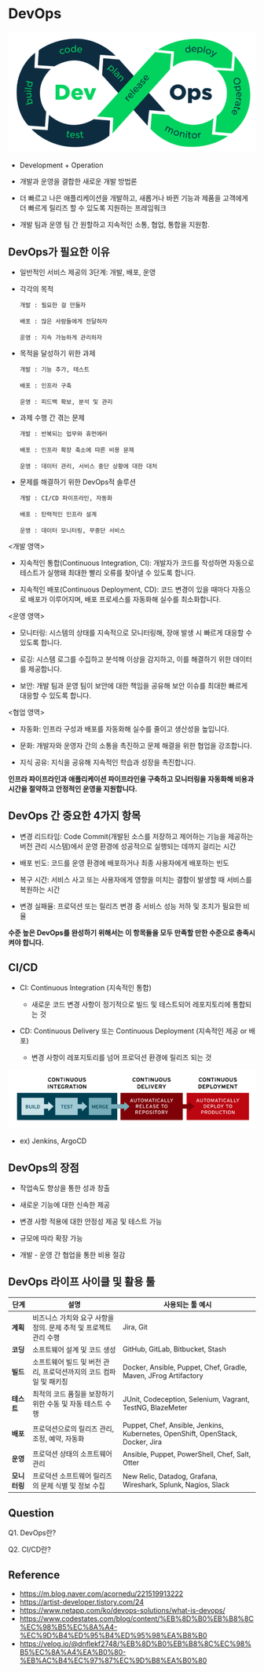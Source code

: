 # DevOps

![alt text](images\DevOps\image.png)

 - Development + Operation

 - 개발과 운영을 결합한 새로운 개발 방법론

 - 더 빠르고 나은 애플리케이션을 개발하고, 새롭거나 바뀐 기능과 제품을 고객에게 더 빠르게 릴리즈 할 수 있도록 지원하는 프레임워크

 - 개발 팀과 운영 팀 간 원할하고 지속적인 소통, 협업, 통합을 지원함.


## DevOps가 필요한 이유

 - 일반적인 서비스 제공의 3단계: 개발, 배포, 운영

 - 각각의 목적

    ```
    개발 : 필요한 걸 만들자

    배포 : 많은 사람들에게 전달하자

    운영 : 지속 가능하게 관리하자
    ```

 - 목적을 달성하기 위한 과제
    ```
    개발 : 기능 추가, 테스트

    배포 : 인프라 구축

    운영 : 피드백 확보, 분석 및 관리
    ```

 - 과제 수행 간 겪는 문제
    ```
    개발 : 반복되는 업무와 휴먼에러

    배포 : 인프라 확장 축소에 따른 비용 문제

    운영 : 데이터 관리, 서비스 중단 상황에 대한 대처
    ```

 - 문제를 해결하기 위한 DevOps적 솔루션
    ```
    개발 : CI/CD 파이프라인, 자동화

    배포 : 탄력적인 인프라 설계

    운영 : 데이터 모니터링, 무중단 서비스
    ```

 <개발 영역>

- 지속적인 통합(Continuous Integration, CI): 개발자가 코드를 작성하면 자동으로 테스트가 실행돼 최대한 빨리 오류를 찾아낼 수 있도록 합니다.

- 지속적인 배포(Continuous Deployment, CD): 코드 변경이 있을 때마다 자동으로 배포가 이루어지며, 배포 프로세스를 자동화해 실수를 최소화합니다.

<운영 영역>

- 모니터링: 시스템의 상태를 지속적으로 모니터링해, 장애 발생 시 빠르게 대응할 수 있도록 합니다.

- 로깅: 시스템 로그를 수집하고 분석해 이상을 감지하고, 이를 해결하기 위한 데이터를 제공합니다.

- 보안: 개발 팀과 운영 팀이 보안에 대한 책임을 공유해 보안 이슈를 최대한 빠르게 대응할 수 있도록 합니다.

<협업 영역>

- 자동화: 인프라 구성과 배포를 자동화해 실수를 줄이고 생산성을 높입니다.

- 문화: 개발자와 운영자 간의 소통을 촉진하고 문제 해결을 위한 협업을 강조합니다.

- 지식 공유: 지식을 공유해 지속적인 학습과 성장을 촉진합니다.


**인프라 파이프라인과 애플리케이션 파이프라인을 구축하고 모니터링을 자동화해 비용과 시간을 절약하고 안정적인 운영을 지원합니다.**

## DevOps 간 중요한 4가지 항목

- 변경 리드타임: Code Commit(개발된 소스를 저장하고 제어하는 기능을 제공하는 버전 관리 시스템)에서 운영 환경에 성공적으로 실행되는 데까지 걸리는 시간

- 배포 빈도: 코드를 운영 환경에 배포하거나 최종 사용자에게 배포하는 빈도

- 복구 시간: 서비스 사고 또는 사용자에게 영향을 미치는 결함이 발생할 때 서비스를 복원하는 시간

- 변경 실패율: 프로덕션 또는 릴리즈 변경 중 서비스 성능 저하 및 조치가 필요한 비율

**수준 높은 DevOps를 완성하기 위해서는 이 항목들을 모두 만족할 만한 수준으로 충족시켜야 합니다.**

## CI/CD

 - CI: Continuous Integration (지속적인 통합)

    - 새로운 코드 변경 사항이 정기적으로 빌드 및 테스트되어 레포지토리에 통합되는 것

 - CD: Continuous Delivery 또는 Continuous Deployment (지속적인 제공 or 배포)

    - 변경 사항이 레포지토리를 넘어 프로덕션 환경에 릴리즈 되는 것

![alt text](images\DevOps\image-1.png)

 - ex) Jenkins, ArgoCD 

## DevOps의 장점

 - 작업속도 향상을 통한 성과 창출

 - 새로운 기능에 대한 신속한 제공

 - 변경 사항 적용에 대한 안정성 제공 및 테스트 가능

 - 규모에 따라 확장 가능

 - 개발 - 운영 간 협업을 통한 비용 절감


## DevOps 라이프 사이클 및 활용 툴

| **단계**      | **설명**                                                                                             | **사용되는 툴 예시**                                                                                         |
|---------------|------------------------------------------------------------------------------------------------------|-------------------------------------------------------------------------------------------------------------|
| **계획**      | 비즈니스 가치와 요구 사항을 정의. 문제 추적 및 프로젝트 관리 수행                                 | Jira, Git                                                                                                   |
| **코딩**      | 소프트웨어 설계 및 코드 생성                                                                        | GitHub, GitLab, Bitbucket, Stash                                                                            |
| **빌드**      | 소프트웨어 빌드 및 버전 관리, 프로덕션까지의 코드 컴파일 및 패키징                                   | Docker, Ansible, Puppet, Chef, Gradle, Maven, JFrog Artifactory                                             |
| **테스트**    | 최적의 코드 품질을 보장하기 위한 수동 및 자동 테스트 수행                                           | JUnit, Codeception, Selenium, Vagrant, TestNG, BlazeMeter                                                  |
| **배포**      | 프로덕션으로의 릴리즈 관리, 조정, 예약, 자동화                                                      | Puppet, Chef, Ansible, Jenkins, Kubernetes, OpenShift, OpenStack, Docker, Jira                             |
| **운영**      | 프로덕션 상태의 소프트웨어 관리                                                                     | Ansible, Puppet, PowerShell, Chef, Salt, Otter                                                              |
| **모니터링**  | 프로덕션 소프트웨어 릴리즈의 문제 식별 및 정보 수집                                                 | New Relic, Datadog, Grafana, Wireshark, Splunk, Nagios, Slack                                              |

Question
---
Q1. DevOps란?

Q2. CI/CD란?

Reference
---
- https://m.blog.naver.com/acornedu/221519913222
- https://artist-developer.tistory.com/24
- https://www.netapp.com/ko/devops-solutions/what-is-devops/
- https://www.codestates.com/blog/content/%EB%8D%B0%EB%B8%8C%EC%98%B5%EC%8A%A4-%EC%9D%B4%ED%95%B4%ED%95%98%EA%B8%B0
- https://velog.io/@dnflekf2748/%EB%8D%B0%EB%B8%8C%EC%98%B5%EC%8A%A4%EA%B0%80-%EB%AC%B4%EC%97%87%EC%9D%B8%EA%B0%80

